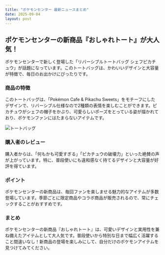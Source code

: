```yaml
---
title: "ポケモンセンター 最新ニュースまとめ"
date: 2025-09-04
layout: post
---
```


## ポケモンセンターの新商品『おしゃれトート』が大人気！

ポケモンセンターで新しく登場した「リバーシブルトートバッグ シェフピカチュウ」が話題になっています。このトートバッグは、かわいいデザインと大容量が特徴で、毎日のお出かけにぴったりです。

### 商品の特徴

このトートバッグは、「Pokémon Cafe & Pikachu Sweets」をモチーフにしたデザインで、リバーシブル仕様なので2種類の表情を楽しむことができます。ピカチュウがシェフの帽子をかぶり、可愛らしいポーズをとっている姿が描かれており、ポケモンファンにはたまらないアイテムです。

![トートバッグ](https://www.buzzfeed.com/static-assets/img/amp/2021/10/21/8/1a52a81b7d9e7c7f6e8d3b3f6f4e1b27.jpg)

### 購入者のレビュー

購入者からは、「何もかも可愛すぎる」「ピカチュウの破壊力」といった絶賛の声が上がっています。特に、普段使いにも違和感なく持てるデザインと大容量が好評を得ています。

### ポイント

ポケモンセンターの新商品は、毎回ファンを楽しませる魅力的なアイテムが多数登場しています。季節ごとに限定商品やコラボ商品が販売されるので、常にチェックすることがおすすめです。

### まとめ

ポケモンセンターの新商品『おしゃれトート』は、可愛いデザインと実用性を兼ね備えたアイテムとして大人気です。普段使いから特別な日まで幅広く活躍すること間違いなし！新商品の登場を楽しみにして、自分だけのポケモンアイテムを見つけてみてください。